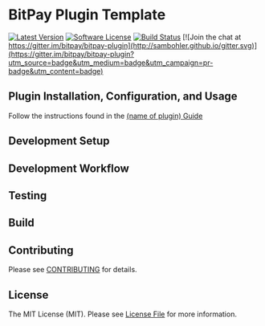 # BitPay Plugin Template

[![Latest Version](https://img.shields.io/github/release/bitpay/bitpay-plugin.svg?style=flat-square)](https://github.com/bitpay/bitpay-plugin/releases)
[![Software License](https://img.shields.io/badge/license-MIT-brightgreen.svg?style=flat-square)](LICENSE.md)
[![Build Status](https://img.shields.io/badge/build-passing-brightgreen.svg?style=flat-square)](https://travis-ci.org/bitpay/bitpay-plugin)
[![Join the chat at https://gitter.im/bitpay/bitpay-plugin](http://sambohler.github.io/gitter.svg)](https://gitter.im/bitpay/bitpay-plugin?utm_source=badge&utm_medium=badge&utm_campaign=pr-badge&utm_content=badge)

## Plugin Installation, Configuration, and Usage
Follow the instructions found in the [(name of plugin) Guide](GUIDE.md)

## Development Setup

## Development Workflow

## Testing

## Build

## Contributing

Please see [CONTRIBUTING](CONTRIBUTING.md) for details.

## License

The MIT License (MIT). Please see [License File](LICENSE.md) for more information.

